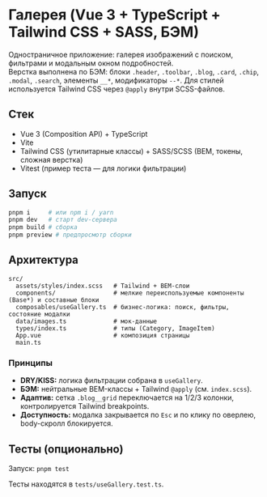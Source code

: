 # Галерея (Vue 3 + TypeScript + Tailwind CSS + SASS, БЭМ)

Одностраничное приложение: галерея изображений с поиском, фильтрами и модальным окном подробностей.  
Верстка выполнена по БЭМ: блоки `.header`, `.toolbar`, `.blog`, `.card`, `.chip`, `.modal`, `.search`, элементы `__*`, модификаторы `--*`. Для стилей используется Tailwind CSS через `@apply` внутри SCSS-файлов.

## Стек
- Vue 3 (Composition API) + TypeScript
- Vite
- Tailwind CSS (утилитарные классы) + SASS/SCSS (BEM, токены, сложная верстка)
- Vitest (пример теста — для логики фильтрации)

## Запуск
```bash
pnpm i     # или npm i / yarn
pnpm dev   # старт dev-сервера
pnpm build # сборка
pnpm preview # предпросмотр сборки
```

## Архитектура
```
src/
  assets/styles/index.scss   # Tailwind + BEM-слои
  components/                # мелкие переиспользуемые компоненты (Base*) и составные блоки
  composables/useGallery.ts  # бизнес-логика: поиск, фильтры, состояние модалки
  data/images.ts             # мок-данные
  types/index.ts             # типы (Category, ImageItem)
  App.vue                    # композиция страницы
  main.ts
```

### Принципы
- **DRY/KISS:** логика фильтрации собрана в `useGallery`.
- **БЭМ:** нейтральные BEM-классы + Tailwind `@apply` (см. `index.scss`).
- **Адаптив:** сетка `.blog__grid` переключается на 1/2/3 колонки, контролируется Tailwind breakpoints.
- **Доступность:** модалка закрывается по `Esc` и по клику по оверлею, body-скролл блокируется.

## Тесты (опционально)
Запуск: `pnpm test`

Тесты находятся в `tests/useGallery.test.ts`.
